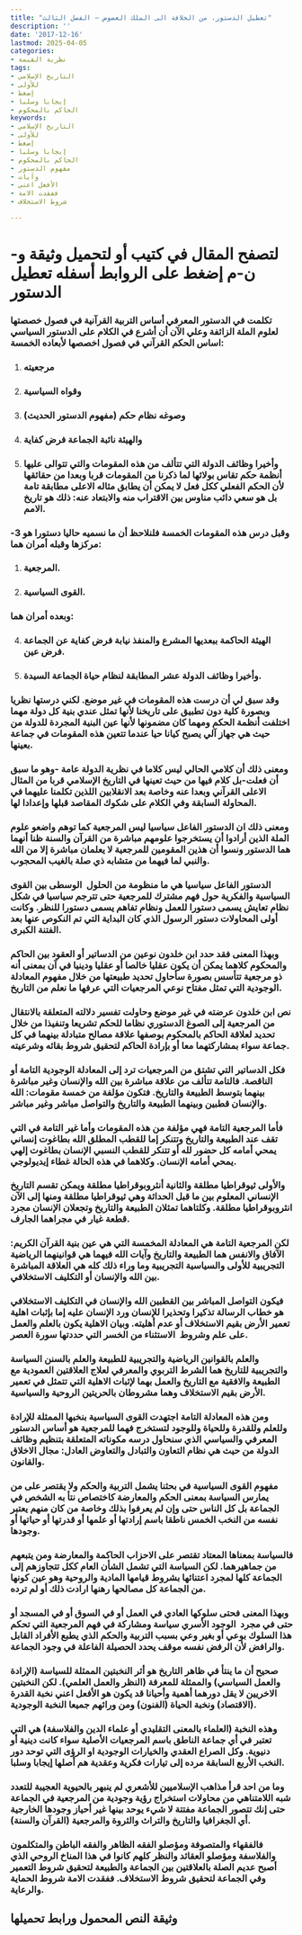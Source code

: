 ```yaml
---
title: "تعطيل الدستور، من الخلافة الى الملك العضوض – الفصل الثالث"
description: ''
date: '2017-12-16'
lastmod: 2025-04-05
categories:
- نظرية القيمة
tags:
- التاريخ الإسلامي
- للأولى
- إضغط
- إيجابا وسلبا
- الحاكم بالمحكوم
keywords:
- التاريخ الإسلامي
- للأولى
- إضغط
- إيجابا وسلبا
- الحاكم بالمحكوم
- مفهوم الدستور
- وآيات
- الأفعل اعني
- ففقدت الامة
- شروط الاستخلاف

---
```

# **لتصفح المقال في كتيب أو لتحميل وثيقة و-ن-م إضغط على الروابط أسفله** **تعطيل الدستور**

### تكلمت في الدستور المعرفي أساس التربية القرآنية في فصول خصصتها لعلوم الملة الزائفة وعلي الآن أن أشرع في الكلام على الدستور السياسي اساس الحكم القرآني في فصول اخصصها لأبعاده الخمسة:

1. ### مرجعيته
2. ### وقواه السياسية
3. ### وصوغه نظام حكم (مفهوم الدستور الحديث)
4. ### والهيئة نائبة الجماعة فرض كفاية
5. ### وأخيرا وظائف الدولة التي تتألف من هذه المقومات والتي تتوالى عليها أنظمة حكم تقاس بولائها لما ذكرنا من المقومات قربا وبعدا من حقائقها لأن الحكم الفعلي ككل فعل لا يمكن أن يطابق مثاله الاعلى مطابقة تامة بل هو سعي دائب مناوس بين الاقتراب منه والابتعاد عنه: ذلك هو تاريخ الامم.

### وقبل درس هذه المقومات الخمسة فلنلاحظ أن ما نسميه حاليا دستورا هو 3- مركزها وقبله أمران هما:

1. ### المرجعية.
2. ### القوى السياسية.

### وبعده أمران هما:

4. ### الهيئة الحاكمة ببعديها المشرع والمنفذ نيابة فرض كفاية عن الجماعة فرض عين.
5. ### وأخيرا وظائف الدولة عشر المطابقة لنظام حياة الجماعة السيدة.

### وقد سبق لي أن درست هذه المقومات في غير موضع. لكني درستها نظريا وبصورة كلية دون تطبيق على تاريخنا لأنها تمثل عندي بنية كل دولة مهما اختلفت أنظمة الحكم ومهما كان مضمونها لأنها عين البنية المجردة للدولة من حيث هي جهاز آلي يصبح كيانا حيا عندما تتعين هذه المقومات في جماعة بعينها.

### ومعنى ذلك أن كلامي الحالي ليس كلاما في نظرية الدولة عامة -وهو ما سبق أن فعلت-بل كلام فيها من حيث تعينها في التاريخ الإسلامي قربا من المثال الاعلى القرآني وبعدا عنه وخاصة بعد الانقلابين اللذين تكلمنا عليهما في المحاولة السابقة وفي الكلام على شكوك المقاصد قبلها وإعدادا لها.

### ومعنى ذلك ان الدستور الفاعل سياسيا ليس المرجعية كما توهم واضعو علوم الملة الذين أرادوا أن يستخرجوا علومهم مباشرة من القرآن والسنة ظنا أنهما هما الدستور ونسوا أن هذين المقومين للمرجعية لا يعلمان مباشرة إلا من الله والنبي لما فيهما من متشابه ذي صلة بالغيب المحجوب.

### الدستور الفاعل سياسيا هي ما منظومة من الحلول  الوسطى بين القوى السياسية والفكرية حول فهم مشترك للمرجعية حتى تترجم سياسيا في شكل نظام تعايش يسمى دستورا للعمل ونظام تفاهم يسمى دستورا للنظر. وكانت أولى المحاولات دستور الرسول الذي كان البداية التي تم النكوص عنها بعد الفتنة الكبرى.

### وبهذا المعنى فقد حدد ابن خلدون نوعين من الدساتير أو العقود بين الحاكم والمحكوم كلاهما يمكن أن يكون عقليا خالصا أو عقليا ودينيا في آن بمعنى أنه ذو مرجعية تتأسس بصورة سأحاول تحديد طبيعتها من خلال مفهوم المعادلة الوجودية التي تمثل مفتاح نوعي المرجعيات التي عرفها ما نعلم من التاريخ.

### نص ابن خلدون عرضته في غير موضع وحاولت تفسير دلالته المتعلقة بالانتقال من المرجعية إلى الصوغ الدستوري نظاما للحكم تشريعا وتنفيذا من خلال تحديد لعلاقة الحاكم بالمحكوم بوصفها علاقة مصالح متبادلة بينهما في كل جماعة سواء بمشاركتهما معا أو بإرادة الحاكم لتحقيق شروط بقائه وشرعيته.

### فكل الدساتير التي تشتق من المرجعيات ترد إلى المعادلة الوجودية التامة أو الناقصة. فالتامة تتألف من علاقة مباشرة بين الله والإنسان وغير مباشرة بينهما بتوسط الطبيعة والتاريخ. فتكون مؤلفة من خمسة مقومات: الله والإنسان قطبين وبينهما الطبيعة والتاريخ والتواصل مباشر وغير مباشر.

### فأما المرجعية التامة فهي مؤلفة من هذه المقومات وأما غير التامة في التي تقف عند الطبيعة والتاريخ وتتنكر إما للقطب المطلق الله بطاغوت إنساني يمحي أمامه كل حضور لله أو تتنكر للقطب النسبي الإنسان بطاغوت إلهي يمحي أمامه الإنسان. وكلاهما في هذه الحالة غطاء إيديولوجي.

### والأولى ثيوقراطيا مطلقة والثانية أنثروبوقراطيا مطلقة ويمكن تقسم التاريخ الإنساني المعلوم بين ما قبل الحداثة وهي ثيوقراطيا مطلقة ومنها إلى الآن انثروبوقراطيا مطلقة. وكلتاهما تمثلان الطبيعة والتاريخ وتجعلان الإنسان مجرد قطعة غيار في مجراهما الجارف.

### لكن المرجعية التامة هي المعادلة المخمسة التي هي عين بنية القرآن الكريم: الآفاق والانفس هما الطبيعة والتاريخ وآيات الله فيهما هي قوانينهما الرياضية التجريبية للأولى والسياسية التجريبية وما وراء ذلك كله هي العلاقة المباشرة بين الله والإنسان أو التكليف الاستخلافي.

### فيكون التواصل المباشر بين القطبين الله والإنسان في التكليف الاستخلافي هو خطاب الرسالة تذكيرا وتحذيرا للإنسان ورد الإنسان عليه إما بإثبات اهلية تعمير الأرض بقيم الاستخلاف أو عدم أهليته. وبيان الاهلية يكون بالعلم والعمل على علم وشروط  الاستثناء من الخسر التي حددتها سورة العصر.

### والعلم بالقوانين الرياضية والتجريبية للطبيعة والعلم بالسنن السياسة والتجريبية للتاريخ هما الشرط التربوي والمعرفي لعلاج العلاقتين العمودية مع الطبيعة والافقية مع التاريخ والعمل بهما لإثبات الاهلية التي تتمثل في تعمير الأرض بقيم الاستخلاف وهما مشروطان بالحريتين الروحية والسياسية.

### ومن هذه المعادلة التامة اجتهدت القوى السياسية بنخبها الممثلة للإرادة وللعلم وللقدرة وللحياة وللوجود لتستخرج فهما للمرجعية هو أساس الدستور المعرفي والسياسي الذي سنحاول درسه مكوناته المتعلقة بتنظيم وظائف الدولة من حيث هي نظام التعاون والتبادل والتعاوض العادل: مجال الاخلاق والقانون.

### مفهوم القوى السياسية في بحثنا يشمل التربية والحكم ولا يقتصر على من يمارس السياسة بمعنى الحكم والمعارضة كاختصاص نتأ به الشخص في الجماعة بل كل الناس حتى وإن لم يعرفوا بذلك وخاصة من كان منهم يعتبر نفسه من النخب الخمس ناطقا باسم إرادتها أو علمها أو قدرتها أو حياتها أو وجودها.

### فالسياسة بمعناها المعتاد تقتصر على الاحزاب الحاكمة والمعارضة ومن يتبعهم من جماهيرهما. لكن السياسة التي تشمل الشأن العام ككل تتجاوزهم إلى الجماعة كلها لمجرد اعتنائها بشروط قيامها المادية والروحية وهو عين كونها من الجماعة كل مصالحها رهنها ارادت ذلك أو لم ترده.

### وبهذا المعنى فحتى سلوكها العادي في العمل أو في السوق أو في المسجد أو حتى في مجرد  الوجود الأسري سياسة ومشاركة في فهم المرجعية التي تحكم هذا السلوك بوعي أو بغير وعي بسبب التربية والحكم الذي يطبع الأفراد القابل والرافض لأن الرفض نفسه موقف يحدد الحصيلة الفاعلة في وجود الجماعة.

### صحيح أن ما ينتأ في ظاهر التاريخ هو أثر النخبتين الممثلة للسياسة (الإرادة والعمل السياسي) والممثلة للمعرفة (النظر والعمل العلمي). لكن النخبتين الاخريين لا يقل دورهما أهمية وأحيانا قد يكون هو الأفعل اعني نخبة القدرة (الاقتصاد) ونخبة الحياة (الفنون) ومن ورائهم جميعا النخبة الوجودية.

### وهذه النخبة (العلماء بالمعنى التقليدي أو علماء الدين والفلاسفة) هي التي تعتبر في أي جماعة الناطق باسم المرجعيات الأصلية سواء كانت دينية أو دنيوية. وكل الصراع العقدي والخيارات الوجودية او الرؤى التي توحد دور النخب الأربع السابقة مرده إلى تيارات فكرية وعقدية هم أصلها إيجابا وسلبا.

### وما من احد قرأ مذاهب الإسلاميين للأشعري لم ينبهر بالحيوية العجيبة للتعدد شبه اللامتناهي من محاولات استخراج رؤية وجودية من المرجعية في الجماعة حتى إنك تتصور الجماعة مفتتة لا شيء يوحد بينها غير أحياز وجودها الخارجية أي الجغرافيا والتاريخ والتراث والثروة والمرجعية (القرآن والسنة).

### فالفقهاء والمتصوفة ومؤصلو الفقه الظاهر والفقه الباطن والمتكلمون والفلاسفة ومؤصلو العقائد والنظر كلهم كانوا في هذا المناخ الروحي الذي أصبح عديم الصلة بالعلاقتين بين الجماعة والطبيعة لتحقيق شروط التعمير وفي الجماعة لتحقيق شروط الاستخلاف. ففقدت الامة شروط الحماية والرعاية.

## وثيقة النص المحمول ورابط تحميلها

###
